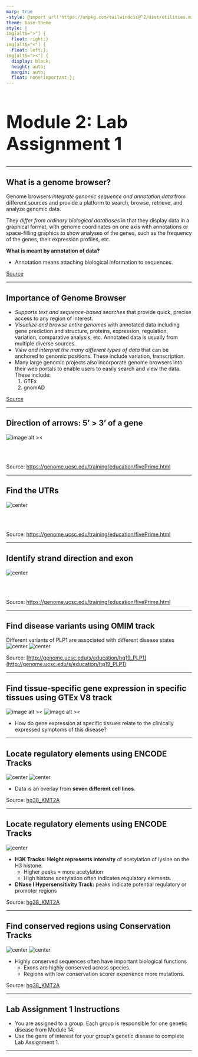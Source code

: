 ```yaml
---
marp: true
-style: @import url('https://unpkg.com/tailwindcss@^2/dist/utilities.min.css');
theme: base-theme
style: |
img[alt$=">"] {
  float: right;}
img[alt$="<"] {
  float: left;};
img[alt$="><"] {
  display: block;
  height: auto;
  margin: auto;
  float: none!important;};
---
```

<style scoped>
h1 {
  font-weight: bold;
  font-size: 48;
}
</style>
# Module 2: Lab Assignment 1
---

## What is a genome browser?

Genome browsers *integrate genomic sequence and annotation data* from different sources and provide a platform to search, browse, retrieve, and analyze genomic data.

They *differ from ordinary biological databases* in that they display data in a graphical format, with genome coordinates on one axis with annotations or space-filling graphics to show analyses of the genes, such as the frequency of the genes, their expression profiles, etc.


**What is meant by annotation of data?**

- Annotation means attaching biological information to sequences.


[Source](https://www.youtube.com/watch?v=s3JkAEAhkt8)

---

## Importance of Genome Browser

- *Supports text and sequence-based searches* that provide quick, precise access to any region of interest.
- *Visualize and browse entire genomes* with annotated data including gene prediction and structure, proteins, expression, regulation, variation, comparative analysis, etc. Annotated data is usually from multiple diverse sources.
- *View and interpret the many different types of data* that can be anchored to genomic positions. These include variation, transcription.
- Many large genomic projects also incorporate genome browsers into their web portals to enable users to easily search and view the data. These include:
    1. GTEx
    2. gnomAD

[Source](https://www.youtube.com/watch?v=s3JkAEAhkt8)

---

## Direction of arrows: 5’ > 3’ of a gene

![image alt ><](../../img/assignment_1/image.png)
 
<br>
<br>

Source: https://genome.ucsc.edu/training/education/fivePrime.html

---

## Find the UTRs

![center](../../img/assignment_1/image%201.png)
 
<br>
<br>

Source: https://genome.ucsc.edu/training/education/fivePrime.html

---

## Identify strand direction and exon

![center](../../img/assignment_1/image%202.png)
 
<br>
<br>


Source: https://genome.ucsc.edu/training/education/fivePrime.html

---

## Find disease variants using OMIM track

Different variants of PLP1 are associated with different disease states
![center](../../img/assignment_1/image%203.png)
![center](../../img/assignment_1/image%204.png)

Source: [http://genome.ucsc.edu/s/education/hg19_PLP1](http://genome.ucsc.edu/s/education/hg19_PLP1)

---

## Find tissue-specific gene expression in specific tissues using GTEx V8 track

<div class="grid grid-cols-2 gap-4">
<div>

![image alt ><](../../img/assignment_1/image%205.png)
![image alt ><](../../img/assignment_1/image%206.png)

</div>

<div>

- How do gene expression at specific tissues relate to the clinically expressed symptoms of this disease?

</div>
</div>


---

## Locate regulatory elements using ENCODE Tracks

![center](../../img/assignment_1/image%207.png)
![center](../../img/assignment_1/image%208.png)

- Data is an overlay from **seven different cell lines**.

Source: [hg38_KMT2A](https://genome.ucsc.edu/s/alicewchen/hg38_KMT2A)

---
## Locate regulatory elements using ENCODE Tracks

![center](../../img/assignment_1/image%208.png)

- **H3K Tracks: Height represents intensity** of acetylation of lysine on the H3 histone.
    - Higher peaks = more acetylation
    - High histone acetylation often indicates regulatory elements.
- **DNase I Hypersensitivity Track:** peaks indicate potential regulatory or promoter regions

Source: [hg38_KMT2A](https://genome.ucsc.edu/s/alicewchen/hg38_KMT2A)

---

## Find conserved regions using Conservation Tracks

![center](../../img/assignment_1/image%209.png)
![center](../../img/assignment_1/image%2010.png)

- Highly conserved sequences often have important biological functions
    - Exons are highly conserved across species.
    - Regions with low conservation scorer experience more mutations.

Source: [hg38_KMT2A](https://genome.ucsc.edu/s/alicewchen/hg38_KMT2A)

---

## Lab Assignment 1 Instructions

- You are assigned to a group.  Each group is responsible for one genetic disease from Module 14.
- Use the gene of interest for your group's genetic disease to complete Lab Assignment 1.


---